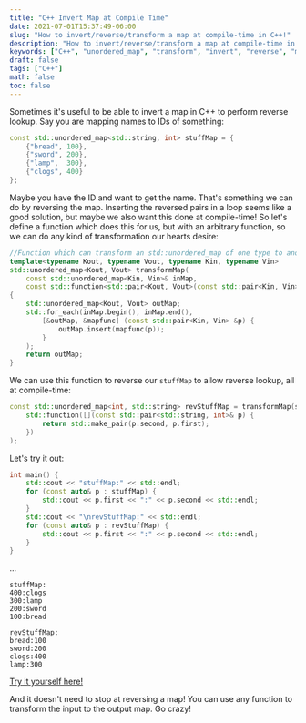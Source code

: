 ```yaml
---
title: "C++ Invert Map at Compile Time"
date: 2021-07-01T15:37:49-06:00
slug: "How to invert/reverse/transform a map at compile-time in C++!"
description: "How to invert/reverse/transform a map at compile-time in C++!"
keywords: ["C++", "unordered_map", "transform", "invert", "reverse", "map"]
draft: false
tags: ["C++"]
math: false
toc: false
---
```


Sometimes it's useful to be able to invert a map in C++ to perform reverse lookup. Say you are mapping names to IDs of something:

```C++
const std::unordered_map<std::string, int> stuffMap = {
    {"bread", 100},
    {"sword", 200},
    {"lamp",  300},
    {"clogs", 400}
};
```

Maybe you have the ID and want to get the name. That's something we can do by reversing the map.
Inserting the reversed pairs in a loop seems like a good solution, but maybe we also want this done at compile-time!
So let's define a function which does this for us, but with an arbitrary function, so we can do any
kind of transformation our hearts desire:

```C++
//Function which can transform an std::unordered_map of one type to another with a given transform function
template<typename Kout, typename Vout, typename Kin, typename Vin>
std::unordered_map<Kout, Vout> transformMap(
    const std::unordered_map<Kin, Vin>& inMap,
    const std::function<std::pair<Kout, Vout>(const std::pair<Kin, Vin>&)> mapfunc)
{
    std::unordered_map<Kout, Vout> outMap;
    std::for_each(inMap.begin(), inMap.end(),
        [&outMap, &mapfunc] (const std::pair<Kin, Vin> &p) {
            outMap.insert(mapfunc(p));
        }
    );
    return outMap;
}
```

We can use this function to reverse our `stuffMap` to allow reverse lookup, all at compile-time:

```C++
const std::unordered_map<int, std::string> revStuffMap = transformMap(stuffMap,
    std::function([](const std::pair<std::string, int>& p) {
        return std::make_pair(p.second, p.first);
    })
);
```

Let's try it out:

```C++
int main() {
    std::cout << "stuffMap:" << std::endl;
    for (const auto& p : stuffMap) {
        std::cout << p.first << ":" << p.second << std::endl;
    }
    std::cout << "\nrevStuffMap:" << std::endl;
    for (const auto& p : revStuffMap) {
        std::cout << p.first << ":" << p.second << std::endl;
    }
}
```
...
```
stuffMap:
400:clogs
300:lamp
200:sword
100:bread

revStuffMap:
bread:100
sword:200
clogs:400
lamp:300
```

[Try it yourself here!](https://replit.com/@_bm/transformmap#main.cpp)

And it doesn't need to stop at reversing a map! You can use any function to transform the input
to the output map. Go crazy! 